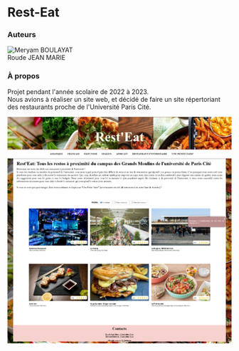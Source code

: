 # Rest-Eat

### Auteurs
![Meryam BOULAYAT](https://github.com/meryambyt)  
Roude JEAN MARIE  

### À propos
Projet pendant l'année scolaire de 2022 à 2023.  
Nous avions à réaliser un site web, et décidé de faire un site répertoriant des restaurants proche de l'Université Paris Cité.
  
![front-page](img/front.png)
